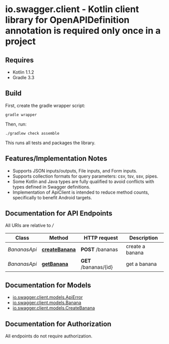 # io.swagger.client - Kotlin client library for OpenAPIDefinition annotation is required only once in a project

## Requires

* Kotlin 1.1.2
* Gradle 3.3

## Build

First, create the gradle wrapper script:

```
gradle wrapper
```

Then, run:

```
./gradlew check assemble
```

This runs all tests and packages the library.

## Features/Implementation Notes

* Supports JSON inputs/outputs, File inputs, and Form inputs.
* Supports collection formats for query parameters: csv, tsv, ssv, pipes.
* Some Kotlin and Java types are fully qualified to avoid conflicts with types defined in Swagger definitions.
* Implementation of ApiClient is intended to reduce method counts, specifically to benefit Android targets.

<a name="documentation-for-api-endpoints"></a>
## Documentation for API Endpoints

All URIs are relative to */*

Class | Method | HTTP request | Description
------------ | ------------- | ------------- | -------------
*BananasApi* | [**createBanana**](docs/BananasApi.md#createbanana) | **POST** /bananas | create a banana
*BananasApi* | [**getBanana**](docs/BananasApi.md#getbanana) | **GET** /bananas/{id} | get a banana

<a name="documentation-for-models"></a>
## Documentation for Models

 - [io.swagger.client.models.ApiError](docs/ApiError.md)
 - [io.swagger.client.models.Banana](docs/Banana.md)
 - [io.swagger.client.models.CreateBanana](docs/CreateBanana.md)

<a name="documentation-for-authorization"></a>
## Documentation for Authorization

All endpoints do not require authorization.

